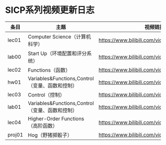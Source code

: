 # SICP系列视频更新日志



| 条目   | 主题                                            | 视频链接                                    |
| ------ | ----------------------------------------------- | ------------------------------------------- |
| lec01  | Computer Science（计算机科学）                  | https://www.bilibili.com/video/BV1ML4y1P7KN |
| lab00  | Start Up（环境配置和评分系统）                  | https://www.bilibili.com/video/BV1aY411N7ZQ |
| lec02  | Functions（函数）                               | https://www.bilibili.com/video/BV1rv4y1M7GP |
| hw01   | Variables&Functions,Control（变量、函数和控制） | https://www.bilibili.com/video/BV13Z4y1i7Jw |
| lec03  | Control（控制）                                 | https://www.bilibili.com/video/BV1QT411g7dp |
| lab01  | Variables&Functions,Control（变量、函数和控制） | https://www.bilibili.com/video/BV1yB4y1v7F7 |
| lec04  | Higher-Order Functions（高阶函数）              | https://www.bilibili.com/video/BV1MB4y1B7GD |
| proj01 | Hog（野猪掷骰子）                               | https://www.bilibili.com/video/BV1mY4y1n7i5 |

